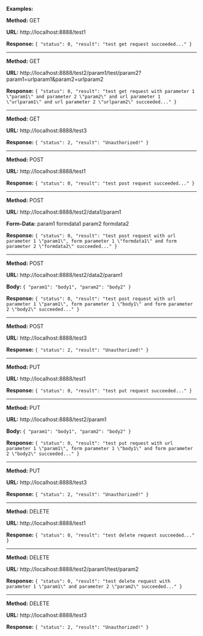 **Examples:**

**Method:**
GET

**URL:**
http://localhost:8888/test1

**Response:**
`{
    "status": 0,
    "result": "test get request succeeded..."
}`

---

**Method:**
GET

**URL:**
http://localhost:8888/test2/param1/test/param2?param1=urlparam1&param2=urlparam2

**Response:**
`{
    "status": 0,
    "result": "test get request with parameter 1 \"param1\" and parameter 2 \"param2\" and url parameter 1 \"urlparam1\" and url parameter 2 \"urlparam2\" succeeded..."
}`

---

**Method:**
GET

**URL:**
http://localhost:8888/test3

**Response:**
`{
    "status": 2,
    "result": "Unauthorized!"
}`

---

**Method:**
POST

**URL:**
http://localhost:8888/test1

**Response:**
`{
"status": 0,
"result": "test post request succeeded..."
}`

---

**Method:**
POST

**URL:**
http://localhost:8888/test2/data1/param1

**Form-Data:**
param1 	formdata1
param2	formdata2

**Response:**
`{
    "status": 0,
    "result": "test post request with url parameter 1 \"param1\", form parameter 1 \"formdata1\" and form parameter 2 \"formdata2\" succeeded..."
}`

---

**Method:**
POST

**URL:**
http://localhost:8888/test2/data2/param1

**Body:**
`{ "param1": "body1", "param2": "body2" }`

**Response:**
`{
    "status": 0,
    "result": "test post request with url parameter 1 \"param1\", form parameter 1 \"body1\" and form parameter 2 \"body2\" succeeded..."
}`

---

**Method:**
POST

**URL:**
http://localhost:8888/test3

**Response:**
`{
    "status": 2,
    "result": "Unauthorized!"
}`

---

**Method:**
PUT

**URL:**
http://localhost:8888/test1

**Response:**
`{
    "status": 0,
    "result": "test put request succeeded..."
}`

---

**Method:**
PUT

**URL:**
http://localhost:8888/test2/param1

**Body:**
`{ "param1": "body1", "param2": "body2" }`

**Response:**
`{
    "status": 0,
    "result": "test put request with url parameter 1 \"param1\", form parameter 1 \"body1\" and form parameter 2 \"body2\" succeeded..."
}`

---

**Method:**
PUT

**URL:**
http://localhost:8888/test3

**Response:**
`{
    "status": 2,
    "result": "Unauthorized!"
}`

---

**Method:**
DELETE

**URL:**
http://localhost:8888/test1

**Response:**
`{
    "status": 0,
    "result": "test delete request succeeded..."
}`

---

**Method:**
DELETE

**URL:**
http://localhost:8888/test2/param1/test/param2

**Response:**
`{
    "status": 0,
    "result": "test delete request with parameter 1 \"param1\" and parameter 2 \"param2\" succeeded..."
}`

---

**Method:**
DELETE

**URL:**
http://localhost:8888/test3

**Response:**
`{
    "status": 2,
    "result": "Unauthorized!"
}`
